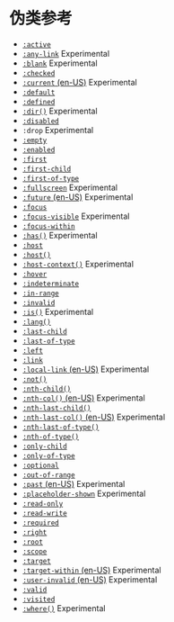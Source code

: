 # 伪类参考

- [`:active`](https://developer.mozilla.org/zh-CN/docs/Web/CSS/:active)
- [`:any-link`](https://developer.mozilla.org/zh-CN/docs/Web/CSS/:any-link) Experimental
- [`:blank`](https://developer.mozilla.org/zh-CN/docs/Web/CSS/:blank) Experimental
- [`:checked`](https://developer.mozilla.org/zh-CN/docs/Web/CSS/:checked)
- [`:current` (en-US)](https://developer.mozilla.org/en-US/docs/Web/API/WebVTT_API) Experimental
- [`:default`](https://developer.mozilla.org/zh-CN/docs/Web/CSS/:default)
- [`:defined`](https://developer.mozilla.org/zh-CN/docs/Web/CSS/:defined)
- [`:dir()`](https://developer.mozilla.org/zh-CN/docs/Web/CSS/:dir) Experimental
- [`:disabled`](https://developer.mozilla.org/zh-CN/docs/Web/CSS/:disabled)
- `:drop` Experimental
- [`:empty`](https://developer.mozilla.org/zh-CN/docs/Web/CSS/:empty)
- [`:enabled`](https://developer.mozilla.org/zh-CN/docs/Web/CSS/:enabled)
- [`:first`](https://developer.mozilla.org/zh-CN/docs/Web/CSS/:first)
- [`:first-child`](https://developer.mozilla.org/zh-CN/docs/Web/CSS/:first-child)
- [`:first-of-type`](https://developer.mozilla.org/zh-CN/docs/Web/CSS/:first-of-type)
- [`:fullscreen`](https://developer.mozilla.org/zh-CN/docs/Web/CSS/:fullscreen) Experimental
- [`:future` (en-US)](https://developer.mozilla.org/en-US/docs/Web/CSS/:future) Experimental
- [`:focus`](https://developer.mozilla.org/zh-CN/docs/Web/CSS/:focus)
- [`:focus-visible`](https://developer.mozilla.org/zh-CN/docs/Web/CSS/:focus-visible) Experimental
- [`:focus-within`](https://developer.mozilla.org/zh-CN/docs/Web/CSS/:focus-within)
- [`:has()`](https://developer.mozilla.org/zh-CN/docs/Web/CSS/:has) Experimental
- [`:host`](https://developer.mozilla.org/zh-CN/docs/Web/CSS/:host)
- [`:host()`](https://developer.mozilla.org/zh-CN/docs/Web/CSS/:host_function)
- [`:host-context()`](https://developer.mozilla.org/zh-CN/docs/Web/CSS/:host-context()) Experimental
- [`:hover`](https://developer.mozilla.org/zh-CN/docs/Web/CSS/:hover)
- [`:indeterminate`](https://developer.mozilla.org/zh-CN/docs/Web/CSS/:indeterminate)
- [`:in-range`](https://developer.mozilla.org/zh-CN/docs/Web/CSS/:in-range)
- [`:invalid`](https://developer.mozilla.org/zh-CN/docs/Web/CSS/:invalid)
- [`:is()`](https://developer.mozilla.org/zh-CN/docs/Web/CSS/:is) Experimental
- [`:lang()`](https://developer.mozilla.org/zh-CN/docs/Web/CSS/:lang)
- [`:last-child`](https://developer.mozilla.org/zh-CN/docs/Web/CSS/:last-child)
- [`:last-of-type`](https://developer.mozilla.org/zh-CN/docs/Web/CSS/:last-of-type)
- [`:left`](https://developer.mozilla.org/zh-CN/docs/Web/CSS/:left)
- [`:link`](https://developer.mozilla.org/zh-CN/docs/Web/CSS/:link)
- [`:local-link` (en-US)](https://developer.mozilla.org/en-US/docs/Web/CSS/:local-link) Experimental
- [`:not()`](https://developer.mozilla.org/zh-CN/docs/Web/CSS/:not)
- [`:nth-child()`](https://developer.mozilla.org/zh-CN/docs/Web/CSS/:nth-child)
- [`:nth-col()` (en-US)](https://developer.mozilla.org/en-US/docs/Web/CSS/:nth-col) Experimental
- [`:nth-last-child()`](https://developer.mozilla.org/zh-CN/docs/Web/CSS/:nth-last-child)
- [`:nth-last-col()` (en-US)](https://developer.mozilla.org/en-US/docs/Web/CSS/:nth-last-col) Experimental
- [`:nth-last-of-type()`](https://developer.mozilla.org/zh-CN/docs/Web/CSS/:nth-last-of-type)
- [`:nth-of-type()`](https://developer.mozilla.org/zh-CN/docs/Web/CSS/:nth-of-type)
- [`:only-child`](https://developer.mozilla.org/zh-CN/docs/Web/CSS/:only-child)
- [`:only-of-type`](https://developer.mozilla.org/zh-CN/docs/Web/CSS/:only-of-type)
- [`:optional`](https://developer.mozilla.org/zh-CN/docs/Web/CSS/:optional)
- [`:out-of-range`](https://developer.mozilla.org/zh-CN/docs/Web/CSS/:out-of-range)
- [`:past` (en-US)](https://developer.mozilla.org/en-US/docs/Web/CSS/:past) Experimental
- [`:placeholder-shown`](https://developer.mozilla.org/zh-CN/docs/Web/CSS/:placeholder-shown) Experimental
- [`:read-only`](https://developer.mozilla.org/zh-CN/docs/Web/CSS/:read-only)
- [`:read-write`](https://developer.mozilla.org/zh-CN/docs/Web/CSS/:read-write)
- [`:required`](https://developer.mozilla.org/zh-CN/docs/Web/CSS/:required)
- [`:right`](https://developer.mozilla.org/zh-CN/docs/Web/CSS/:right)
- [`:root`](https://developer.mozilla.org/zh-CN/docs/Web/CSS/:root)
- [`:scope`](https://developer.mozilla.org/zh-CN/docs/Web/CSS/:scope)
- [`:target`](https://developer.mozilla.org/zh-CN/docs/Web/CSS/:target)
- [`:target-within` (en-US)](https://developer.mozilla.org/en-US/docs/Web/CSS/:target-within) Experimental
- [`:user-invalid` (en-US)](https://developer.mozilla.org/en-US/docs/Web/CSS/:user-invalid) Experimental
- [`:valid`](https://developer.mozilla.org/zh-CN/docs/Web/CSS/:valid)
- [`:visited`](https://developer.mozilla.org/zh-CN/docs/Web/CSS/:visited)
- [`:where()`](https://developer.mozilla.org/zh-CN/docs/Web/CSS/:where) Experimental
